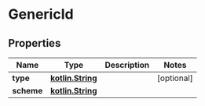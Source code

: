 # GenericId

## Properties
Name | Type | Description | Notes
------------ | ------------- | ------------- | -------------
**type** | [**kotlin.String**](.md) |  |  [optional]
**scheme** | [**kotlin.String**](.md) |  | 
